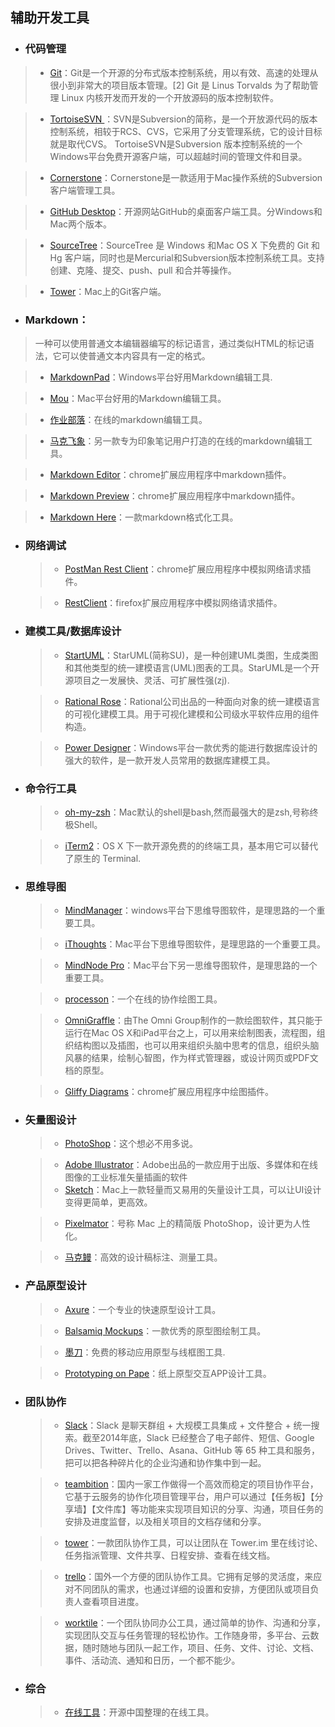 ## 辅助开发工具
* ### 代码管理
> * [Git](http://git-scm.com/)：Git是一个开源的分布式版本控制系统，用以有效、高速的处理从很小到非常大的项目版本管理。[2]  Git 是 Linus Torvalds 为了帮助管理 Linux 内核开发而开发的一个开放源码的版本控制软件。

  > * [TortoiseSVN ](http://tortoisesvn.net/)：SVN是Subversion的简称，是一个开放源代码的版本控制系统，相较于RCS、CVS，它采用了分支管理系统，它的设计目标就是取代CVS。 TortoiseSVN是Subversion 版本控制系统的一个Windows平台免费开源客户端，可以超越时间的管理文件和目录。

  > * [Cornerstone](http://www.zennaware.com/cornerstone/index.php)：Cornerstone是一款适用于Mac操作系统的Subversion 客户端管理工具。

  > * [GitHub Desktop](https://desktop.github.com/)：开源网站GitHub的桌面客户端工具。分Windows和Mac两个版本。

  > * [SourceTree](https://www.sourcetreeapp.com/)：SourceTree 是 Windows 和Mac OS X 下免费的 Git 和 Hg 客户端，同时也是Mercurial和Subversion版本控制系统工具。支持创建、克隆、提交、push、pull 和合并等操作。

  > * [Tower](http://www.git-tower.com/)：Mac上的Git客户端。

* ### Markdown：
> 一种可以使用普通文本编辑器编写的标记语言，通过类似HTML的标记语法，它可以使普通文本内容具有一定的格式。

  > * [MarkdownPad](http://markdownpad.com/)：Windows平台好用Markdown编辑工具.

  > * [Mou](http://25.io/mou/)：Mac平台好用的Markdown编辑工具。

  > * [作业部落](https://www.zybuluo.com/)：在线的markdown编辑工具。

  > * [马克飞象](https://maxiang.info/)：另一款专为印象笔记用户打造的在线的markdown编辑工具。

  > * [Markdown Editor](https://chrome.google.com/webstore/detail/markdown-editor/gjolennkaebiimakmoaadofoihhldjhb/related?utm_source=chrome-ntp-icon)：chrome扩展应用程序中markdown插件。

  > * [Markdown Preview](https://chrome.google.com/webstore/detail/markdown-preview/jmchmkecamhbiokiopfpnfgbidieafmd?utm_source=chrome-ntp-icon)：chrome扩展应用程序中markdown插件。

  > * [Markdown Here](https://chrome.google.com/webstore/detail/markdown-here/elifhakcjgalahccnjkneoccemfahfoa?utm_source=chrome-ntp-icon)：一款markdown格式化工具。

* ### 网络调试
  > * [PostMan Rest Client](https://chrome.google.com/webstore/detail/postman/fhbjgbiflinjbdggehcddcbncdddomop?utm_source=chrome-ntp-icon)：chrome扩展应用程序中模拟网络请求插件。

  > * [RestClient](https://github.com/chao/RESTClient)：firefox扩展应用程序中模拟网络请求插件。

* ### 建模工具/数据库设计
  > * [StartUML](http://staruml.io/)：StarUML(简称SU)，是一种创建UML类图，生成类图和其他类型的统一建模语言(UML)图表的工具。StarUML是一个开源项目之一发展快、灵活、可扩展性强(zj).

  > * [Rational Rose](http://www-03.ibm.com/software/products/zh/ratirosefami)：Rational公司出品的一种面向对象的统一建模语言的可视化建模工具。用于可视化建模和公司级水平软件应用的组件构造。

  > * [Power Designer](http://www.powerdesigner.de/)：Windows平台一款优秀的能进行数据库设计的强大的软件，是一款开发人员常用的数据库建模工具。

* ### 命令行工具
  > * [oh-my-zsh](https://github.com/robbyrussell/oh-my-zsh)：Mac默认的shell是bash,然而最强大的是zsh,号称终极Shell。

  > * [iTerm2](https://github.com/gnachman/iTerm2)：OS X 下一款开源免费的的终端工具，基本用它可以替代了原生的 Terminal.

* ### 思维导图
  > * [MindManager](http://www.mindmanager.cc/)：windows平台下思维导图软件，是理思路的一个重要工具。

  > * [iThoughts](http://toketaware.com/ithoughts-new-home/)：Mac平台下思维导图软件，是理思路的一个重要工具。

  > * [MindNode Pro](http://mindnode.com/)：Mac平台下另一思维导图软件，是理思路的一个重要工具。

  > * [processon](https://www.processon.com/tour)：一个在线的协作绘图工具。

  > * [OmniGraffle](https://www.omnigroup.com/omnigraffle/)：由The Omni Group制作的一款绘图软件，其只能于运行在Mac OS X和iPad平台之上，可以用来绘制图表，流程图，组织结构图以及插图，也可以用来组织头脑中思考的信息，组织头脑风暴的结果，绘制心智图，作为样式管理器，或设计网页或PDF文档的原型。

  > * [Gliffy Diagrams](https://www.gliffy.com/)：chrome扩展应用程序中绘图插件。

* ### 矢量图设计
  > * [PhotoShop](http://www.photoshop.com/)：这个想必不用多说。

  > * [Adobe Illustrator](http://www.adobe.com/cn/products/illustrator.html)：Adobe出品的一款应用于出版、多媒体和在线图像的工业标准矢量插画的软件
  > * [Sketch](http://www.bohemiancoding.com/sketch/)：Mac上一款轻量而又易用的矢量设计工具，可以让UI设计变得更简单，更高效。

  > * [Pixelmator](http://www.pixelmator.com/)：号称 Mac 上的精简版 PhotoShop，设计更为人性化。

  > * [马克鳗](http://www.getmarkman.com/)：高效的设计稿标注、测量工具。

* ### 产品原型设计
  > * [Axure](http://www.axure.com/)：一个专业的快速原型设计工具。

  > * [Balsamiq Mockups](https://balsamiq.com/)：一款优秀的原型图绘制工具。

  > * [墨刀](https://modao.cc/)：免费的移动应用原型与线框图工具.

  > * [Prototyping on Pape](https://popapp.in/)：纸上原型交互APP设计工具。

* ### 团队协作
  > * [Slack](http://www.slack.com/)：Slack 是聊天群组 + 大规模工具集成 + 文件整合 + 统一搜索。截至2014年底，Slack 已经整合了电子邮件、短信、Google Drives、Twitter、Trello、Asana、GitHub 等 65 种工具和服务，把可以把各种碎片化的企业沟通和协作集中到一起。

  > * [teambition](https://www.teambition.com/)：国内一家工作做得一个高效而稳定的项目协作平台，它基于云服务的协作化项目管理平台，用户可以通过【任务板】【分享墙】【文件库】等功能来实现项目知识的分享、沟通，项目任务的安排及进度监督，以及相关项目的文档存储和分享。

  > * [tower](https://tower.im/)：一款团队协作工具，可以让团队在 Tower.im 里在线讨论、任务指派管理、文件共享、日程安排、查看在线文档。

  > * [trello](https://trello.com/)：国外一个方便的团队协作工具。它拥有足够的灵活度，来应对不同团队的需求，也通过详细的设置和安排，方便团队或项目负责人查看项目进度。

  > * [worktile](https://worktile.com/)：一个团队协同办公工具，通过简单的协作、沟通和分享，实现团队交互与任务管理的轻松协作。工作随身带，多平台、云数据，随时随地与团队一起工作，项目、任务、文件、讨论、文档、事件、活动流、通知和日历，一个都不能少。



* ### 综合
  > * [在线工具](http://tool.oschina.net/)：开源中国整理的在线工具。
